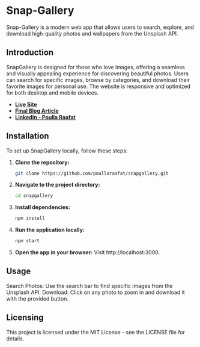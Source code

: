 # Snap-Gallery

Snap-Gallery is a modern web app that allows users to search, explore, and download high-quality photos and wallpapers from the Unsplash API.

## Introduction
SnapGallery is designed for those who love images, offering a seamless and visually appealing experience for discovering beautiful photos. Users can search for specific images, browse by categories, and download their favorite images for personal use. The website is responsive and optimized for both desktop and mobile devices.

- **[Live Site](https://snapgallery-26d4b.web.app/)**
- **[Final Blog Article](https://www.linkedin.com/posts/poulla-raafat_snap-gallery-project-1-introduction-purpose-activity-7242080157954412544-5NpG?utm_source=share&utm_medium=member_desktop)**
- **[LinkedIn - Poulla Raafat](https://www.linkedin.com/in/poulla-raafat-14b550281/)**

## Installation
To set up SnapGallery locally, follow these steps:

1. **Clone the repository:**
   ```bash
   git clone https://github.com/poullaraafat/snapgallery.git
2. **Navigate to the project directory:**

   ```bash
   cd snapgallery

3. **Install dependencies:**

   ```bash
   npm install

4. **Run the application locally:**

   ```bash
   npm start
5. **Open the app in your browser:**
   Visit http://localhost:3000.

## Usage
Search Photos: Use the search bar to find specific images from the Unsplash API.
Download: Click on any photo to zoom in and download it with the provided button.
## Licensing
This project is licensed under the MIT License - see the LICENSE file for details.
